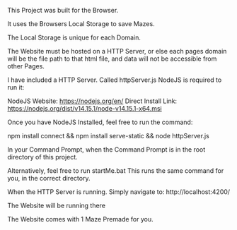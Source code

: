 This Project was built for the Browser.

It uses the Browsers Local Storage to save Mazes.

The Local Storage is unique for each Domain.

The Website must be hosted on a HTTP Server, or else each pages domain will be the file path to that html file,
and data will not be accessible from other Pages.


I have included a HTTP Server. Called httpServer.js
NodeJS is required to run it:

NodeJS Website:         https://nodejs.org/en/
Direct Install Link:    https://nodejs.org/dist/v14.15.1/node-v14.15.1-x64.msi

Once you have NodeJS Installed, feel free to run the command:

npm install connect && npm install serve-static && node httpServer.js

In your Command Prompt, when the Command Prompt is in the root directory of this project.

Alternatively, feel free to run startMe.bat
This runs the same command for you, in the correct directory.


When the HTTP Server is running. Simply navigate to:
http://localhost:4200/

The Website will be running there

The Website comes with 1 Maze Premade for you.
